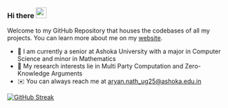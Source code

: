 ### Hi there <img src="https://media.giphy.com/media/hvRJCLFzcasrR4ia7z/giphy.gif" width="25px">

<!--
**niranjanrajesh02/niranjanrajesh02** is a ✨ _special_ ✨ repository because its `README.md` (this file) appears on your GitHub profile.

Here are some ideas to get you started:

- 🔭 I’m currently working on ...
- 🌱 I’m currently learning ...
- 👯 I’m looking to collaborate on ...
- 🤔 I’m looking for help with ...
- 💬 Ask me about ...
- 📫 How to reach me: ...
- 😄 Pronouns: ...
- ⚡ Fun fact: ...
-->

Welcome to my GitHub Repository that houses the codebases of all my projects. You can learn more about me on my [website](https://natharyan.github.io/).

- 🏫 I am currently a senior at Ashoka University with a major in Computer Science and minor in Mathematics
- 🔭 My research interests lie in Multi Party Computation and Zero-Knowledge Arguments
- ✉️ You can always reach me at <aryan.nath_ug25@ashoka.edu.in>

[![GitHub Streak](https://github-readme-streak-stats.herokuapp.com?user=natharyan&theme=dark&border_radius=5&date_format=M%20j%5B%2C%20Y%5D)](https://git.io/streak-stats)
